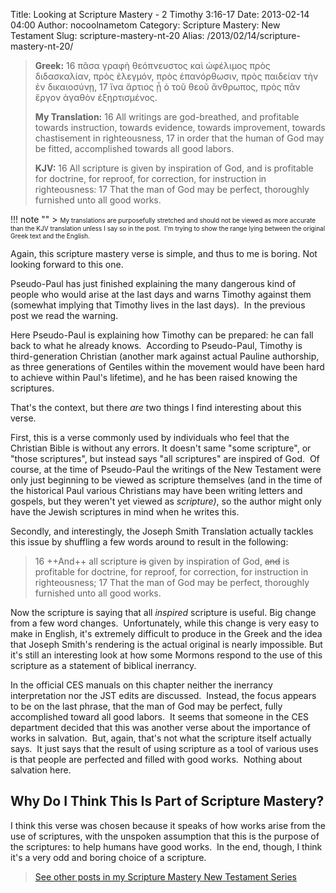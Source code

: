 Title: Looking at Scripture Mastery - 2 Timothy 3:16-17
Date: 2013-02-14 04:00
Author: nocoolnametom
Category: Scripture Mastery: New Testament
Slug: scripture-mastery-nt-20
Alias: /2013/02/14/scripture-mastery-nt-20/

> **Greek:**
>  <span>16</span> πᾶσα γραφὴ θεόπνευστος καὶ ὠφέλιμος πρὸς διδασκαλίαν, πρὸς ἐλεγμόν, πρὸς ἐπανόρθωσιν, πρὸς παιδείαν τὴν ἐν δικαιοσύνῃ,
>  <span>17</span> ἵνα ἄρτιος ᾖ ὁ τοῦ θεοῦ ἄνθρωπος, πρὸς πᾶν ἔργον ἀγαθὸν ἐξηρτισμένος.
>
> **My Translation:**
>  <span>16</span> All writings are god-breathed, and profitable towards instruction, towards evidence, towards improvement, towards chastisement in righteousness,
>  <span>17</span> in order that the human of God may be fitted, accomplished towards all good labors.
>
> **KJV:**
>  <span>16</span> All scripture is given by inspiration of God, and is profitable for doctrine, for reproof, for correction, for instruction in righteousness:
>  <span>17</span> That the man of God may be perfect, thoroughly furnished unto all good works.

!!! note ""
     > <span style="font-size: x-small;">My translations are purposefully stretched and should not be viewed as more accurate than the KJV translation unless I say so in the post.  I'm trying to show the range lying between the original Greek text and the English.</span>

Again, this scripture mastery verse is simple, and thus to me is boring. Not looking forward to this one.

Pseudo-Paul has just finished explaining the many dangerous kind of people who would arise at the last days and warns Timothy against them (somewhat implying that Timothy lives in the last days).  In the previous post we read the warning.

Here Pseudo-Paul is explaining how Timothy can be prepared: he can fall back to what he already knows.  According to Pseudo-Paul, Timothy is third-generation Christian (another mark against actual Pauline authorship, as three generations of Gentiles within the movement would have been hard to achieve within Paul's lifetime), and he has been raised knowing the scriptures.

That's the context, but there *are* two things I find interesting about this verse.

First, this is a verse commonly used by individuals who feel that the Christian Bible is without any errors. It doesn't same "some scripture", or "those scriptures", but instead says "all scriptures" are inspired of God.  Of course, at the time of Pseudo-Paul the writings of the New Testament were only just beginning to be viewed as scripture themselves (and in the time of the historical Paul various Christians may have been writing letters and gospels, but they weren't yet viewed as *scripture)*, so the author might only have the Jewish scriptures in mind when he writes this.

Secondly, and interestingly, the Joseph Smith Translation actually tackles this issue by shuffling a few words around to result in the following:

>  <span>16</span> ++And++ all scripture ~~is~~ given by inspiration of God, ~~and~~ is profitable for doctrine, for reproof, for correction, for instruction in righteousness;
>  <span>17</span> That the man of God may be perfect, thoroughly furnished unto all good works.

Now the scripture is saying that all *inspired* scripture is useful. Big change from a few word changes.  Unfortunately, while this change is very easy to make in English, it's extremely difficult to produce in the Greek and the idea that Joseph Smith's rendering is the actual original is nearly impossible. But it's still an interesting look at how some Mormons respond to the use of this scripture as a statement of biblical inerrancy.

In the official CES manuals on this chapter neither the inerrancy interpretation nor the JST edits are discussed.  Instead, the focus appears to be on the last phrase, that the man of God may be perfect, fully accomplished toward all good labors.  It seems that someone in the CES department decided that this was another verse about the importance of works in salvation.  But, again, that's not what the scripture itself actually says.  It just says that the result of using scripture as a tool of various uses is that people are perfected and filled with good works.  Nothing about salvation here.

Why Do I Think This Is Part of Scripture Mastery?
-------------------------------------------------

I think this verse was chosen because it speaks of how works arise from the use of scriptures, with the unspoken assumption that this is the purpose of the scriptures: to help humans have good works.  In the end, though, I think it's a very odd and boring choice of a scripture.

> [See other posts in my Scripture Mastery New Testament Series][]

[See other posts in my Scripture Mastery New Testament Series]: |filename|pages/scripture-mastery-new-testament.md "Scripture Mastery: New Testament"
